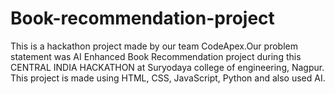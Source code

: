 # Book-recommendation-project
This is a hackathon project made by our team CodeApex.Our problem statement was AI Enhanced Book Recommendation project during this CENTRAL INDIA HACKATHON at Suryodaya college of engineering, Nagpur. This project is made using HTML, CSS, JavaScript, Python and also used AI.


